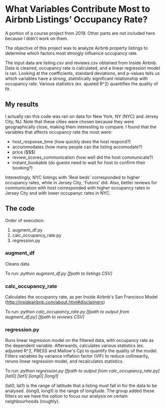 # What Variables Contribute Most to Airbnb Listings’ Occupancy Rate?
A portion of a course project from 2019. Other parts are not included here because I didn't work on them.

The objective of this project was to analyze Airbnb property listings to determine which factors most strongly influence occupancy rate.

The input data are listing.csv and reviews.csv obtained from Inside Airbnb. Data is cleaned, occupancy rate is calculated, and a linear regression model is ran. Looking at the coefficients, standard deviations, and p-values tells us which variables have a strong, statistically significant relationship with occupancy rate. Various statistics (ex. ajusted R^2) quantifies the quality of fit.

## My results
I actually ran this code was ran on data for New York, NY (NYC) and Jersey City, NJ. Note that these cities were chosen because they were geographically close, making them interesting to compare. 
I found that the variables that affects occupancy rate the most were:
- host_response_time (how quickly does the host respond?)
- accommodates (how many people can the listing accomodate?)
- price ($$$)
- review_scores_communication (how well did the host communicate?)
- instant_bookable (do guests need to wait for host to confirm their booking?)

Interestingly, NYC listings with 'Real beds' corresponded to higher occupancy rates, while in Jersey City, 'Futons' did. Also, better reviews for communication with host corresponded with higher occupancy rates in Jersey City and with lower occupanyc rates in NYC.

## The code
Order of execution:
1) augment_df.py
2) calc_occupancy_rate.py
3) regression.py

### augment_df
Cleans data

To run: *python augment_df.py [fpath to listings CSV]*

### calc_occupancy_rate
Calculates the occupancy rate, as per Inside Airbnb's San Francisco Model (http://insideairbnb.com/about.html#disclaimers)

To run: *python calc_occupancy_rate.py [fpath to output from augment_df.py] [fpath to reviews CSV]*
  
### regression.py
Runs linear regression model on the filtered data, with occupancy rate as the dependent variable. Afterwards, calculates various statistics (ex. adjusted R^2, PRESS and Mallow's Cp) to quantify the quality of the model. Filters variables by variance inflation factor (VIF) to reduce collinearity, reruns linear regression model, and recalculates statistics.

To run: *python regression.py [fpath to output from calc_occupancy_rate.py] [lat0] [lat1] [long0] [long1]*

(lat0, lat1) is the range of latitude that a listing must fall in for the data to be analysed. (long0, long1) is the range of longitude. The group added these filters so we have the option to focus our analysis on certain neighbourhoods (roughly).
